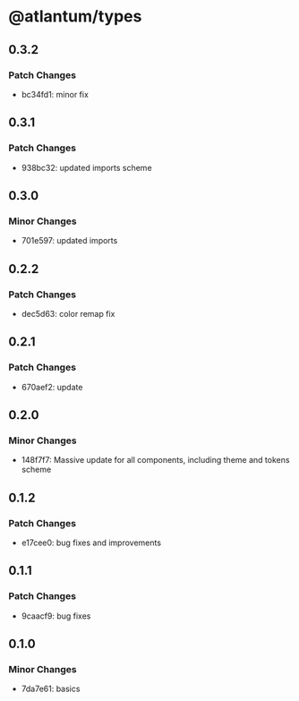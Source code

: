 # @atlantum/types

## 0.3.2

### Patch Changes

-   bc34fd1: minor fix

## 0.3.1

### Patch Changes

-   938bc32: updated imports scheme

## 0.3.0

### Minor Changes

-   701e597: updated imports

## 0.2.2

### Patch Changes

-   dec5d63: color remap fix

## 0.2.1

### Patch Changes

-   670aef2: update

## 0.2.0

### Minor Changes

-   148f7f7: Massive update for all components, including theme and tokens scheme

## 0.1.2

### Patch Changes

-   e17cee0: bug fixes and improvements

## 0.1.1

### Patch Changes

-   9caacf9: bug fixes

## 0.1.0

### Minor Changes

-   7da7e61: basics
